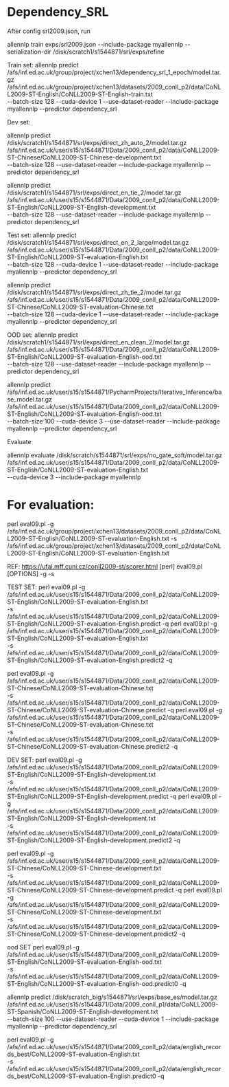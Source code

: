 # Dependency_SRL 

After config srl2009.json, run

allennlp train exps/srl2009.json --include-package myallennlp --serialization-dir  /disk/scratch1/s1544871/srl/exps/refine

Train set:
allennlp predict /afs/inf.ed.ac.uk/group/project/xchen13/dependency_srl_1_epoch/model.tar.gz \
/afs/inf.ed.ac.uk/group/project/xchen13/datasets/2009_conll_p2/data/CoNLL2009-ST-English/CoNLL2009-ST-English-train.txt \
--batch-size 128 --cuda-device 1 --use-dataset-reader --include-package myallennlp --predictor dependency_srl 


Dev set:

allennlp predict   /disk/scratch1/s1544871/srl/exps/direct_zh_auto_2/model.tar.gz \
/afs/inf.ed.ac.uk/user/s15/s1544871/Data/2009_conll_p2/data/CoNLL2009-ST-Chinese/CoNLL2009-ST-Chinese-development.txt \
--batch-size 128  --use-dataset-reader --include-package myallennlp --predictor dependency_srl 



allennlp predict /disk/scratch1/s1544871/srl/exps/direct_en_tie_2/model.tar.gz \
/afs/inf.ed.ac.uk/user/s15/s1544871/Data/2009_conll_p2/data/CoNLL2009-ST-English/CoNLL2009-ST-English-development.txt \
--batch-size 128   --use-dataset-reader --include-package myallennlp --predictor dependency_srl 

Test set:
allennlp predict  /disk/scratch1/s1544871/srl/exps/direct_en_2_large/model.tar.gz \
/afs/inf.ed.ac.uk/user/s15/s1544871/Data/2009_conll_p2/data/CoNLL2009-ST-English/CoNLL2009-ST-evaluation-English.txt \
--batch-size 128   --cuda-device 1 --use-dataset-reader --include-package myallennlp --predictor dependency_srl 



allennlp predict  /disk/scratch1/s1544871/srl/exps/direct_zh_tie_2/model.tar.gz  \
/afs/inf.ed.ac.uk/user/s15/s1544871/Data/2009_conll_p2/data/CoNLL2009-ST-Chinese/CoNLL2009-ST-evaluation-Chinese.txt \
--batch-size 128 --cuda-device 1   --use-dataset-reader --include-package myallennlp --predictor dependency_srl 



OOD set:
allennlp predict   /disk/scratch1/s1544871/srl/exps/direct_en_clean_2/model.tar.gz \
/afs/inf.ed.ac.uk/user/s15/s1544871/Data/2009_conll_p2/data/CoNLL2009-ST-English/CoNLL2009-ST-evaluation-English-ood.txt \
--batch-size 128 --use-dataset-reader --include-package myallennlp --predictor dependency_srl 



allennlp predict /afs/inf.ed.ac.uk/user/s15/s1544871/PycharmProjects/Iterative_Inference/base_model.tar.gz \
/afs/inf.ed.ac.uk/user/s15/s1544871/Data/2009_conll_p2/data/CoNLL2009-ST-English/CoNLL2009-ST-evaluation-English-ood.txt \
--batch-size 100 --cuda-device 3 --use-dataset-reader --include-package myallennlp --predictor dependency_srl 


Evaluate

allennlp evaluate  /disk/scratch/s1544871/srl/exps/no_gate_soft/model.tar.gz \
/afs/inf.ed.ac.uk/user/s15/s1544871/Data/2009_conll_p2/data/CoNLL2009-ST-English/CoNLL2009-ST-evaluation-English.txt \
 --cuda-device 3 --include-package myallennlp

# For evaluation:

perl eval09.pl -g /afs/inf.ed.ac.uk/group/project/xchen13/datasets/2009_conll_p2/data/CoNLL2009-ST-English/CoNLL2009-ST-evaluation-English.txt -s /afs/inf.ed.ac.uk/group/project/xchen13/datasets/2009_conll_p2/data/CoNLL2009-ST-English/CoNLL2009-ST-evaluation-English.txt

REF:
https://ufal.mff.cuni.cz/conll2009-st/scorer.html
   [perl] eval09.pl [OPTIONS] -g <gold standard> -s <system output>

TEST SET:
perl eval09.pl -g /afs/inf.ed.ac.uk/user/s15/s1544871/Data/2009_conll_p2/data/CoNLL2009-ST-English/CoNLL2009-ST-evaluation-English.txt  \
 -s /afs/inf.ed.ac.uk/user/s15/s1544871/Data/2009_conll_p2/data/CoNLL2009-ST-English/CoNLL2009-ST-evaluation-English.predict -q
perl eval09.pl -g /afs/inf.ed.ac.uk/user/s15/s1544871/Data/2009_conll_p2/data/CoNLL2009-ST-English/CoNLL2009-ST-evaluation-English.txt  \
 -s /afs/inf.ed.ac.uk/user/s15/s1544871/Data/2009_conll_p2/data/CoNLL2009-ST-English/CoNLL2009-ST-evaluation-English.predict2 -q
 
perl eval09.pl -g /afs/inf.ed.ac.uk/user/s15/s1544871/Data/2009_conll_p2/data/CoNLL2009-ST-Chinese/CoNLL2009-ST-evaluation-Chinese.txt  \
 -s /afs/inf.ed.ac.uk/user/s15/s1544871/Data/2009_conll_p2/data/CoNLL2009-ST-Chinese/CoNLL2009-ST-evaluation-Chinese.predict -q
perl eval09.pl -g /afs/inf.ed.ac.uk/user/s15/s1544871/Data/2009_conll_p2/data/CoNLL2009-ST-Chinese/CoNLL2009-ST-evaluation-Chinese.txt  \
 -s /afs/inf.ed.ac.uk/user/s15/s1544871/Data/2009_conll_p2/data/CoNLL2009-ST-Chinese/CoNLL2009-ST-evaluation-Chinese.predict2 -q

 

DEV SET:
perl eval09.pl -g /afs/inf.ed.ac.uk/user/s15/s1544871/Data/2009_conll_p2/data/CoNLL2009-ST-English/CoNLL2009-ST-English-development.txt \
 -s /afs/inf.ed.ac.uk/user/s15/s1544871/Data/2009_conll_p2/data/CoNLL2009-ST-English/CoNLL2009-ST-English-development.predict -q 
perl eval09.pl -g /afs/inf.ed.ac.uk/user/s15/s1544871/Data/2009_conll_p2/data/CoNLL2009-ST-English/CoNLL2009-ST-English-development.txt \
 -s /afs/inf.ed.ac.uk/user/s15/s1544871/Data/2009_conll_p2/data/CoNLL2009-ST-English/CoNLL2009-ST-English-development.predict2 -q 

 
perl eval09.pl -g /afs/inf.ed.ac.uk/user/s15/s1544871/Data/2009_conll_p2/data/CoNLL2009-ST-Chinese/CoNLL2009-ST-Chinese-development.txt \
 -s /afs/inf.ed.ac.uk/user/s15/s1544871/Data/2009_conll_p2/data/CoNLL2009-ST-Chinese/CoNLL2009-ST-Chinese-development.predict -q 
perl eval09.pl -g /afs/inf.ed.ac.uk/user/s15/s1544871/Data/2009_conll_p2/data/CoNLL2009-ST-Chinese/CoNLL2009-ST-Chinese-development.txt \
 -s /afs/inf.ed.ac.uk/user/s15/s1544871/Data/2009_conll_p2/data/CoNLL2009-ST-Chinese/CoNLL2009-ST-Chinese-development.predict2 -q 


ood SET
perl eval09.pl -g /afs/inf.ed.ac.uk/user/s15/s1544871/Data/2009_conll_p2/data/CoNLL2009-ST-English/CoNLL2009-ST-evaluation-English-ood.txt  \
 -s /afs/inf.ed.ac.uk/user/s15/s1544871/Data/2009_conll_p2/data/CoNLL2009-ST-English/CoNLL2009-ST-evaluation-English-ood.predict0 -q
 

 
allennlp predict /disk/scratch_big/s1544871/srl/exps/base_es/model.tar.gz \
/afs/inf.ed.ac.uk/user/s15/s1544871/Data/2009_conll_p1/data/CoNLL2009-ST-Spanish/CoNLL2009-ST-English-development.txt \
--batch-size 100 --use-dataset-reader --cuda-device 1 --include-package myallennlp --predictor dependency_srl 



perl eval09.pl -g /afs/inf.ed.ac.uk/user/s15/s1544871/Data/2009_conll_p2/data/english_records_best/CoNLL2009-ST-evaluation-English.txt  \
 -s /afs/inf.ed.ac.uk/user/s15/s1544871/Data/2009_conll_p2/data/english_records_best/CoNLL2009-ST-evaluation-English.predict0 -q
 